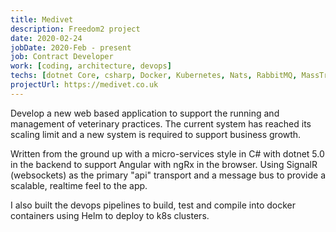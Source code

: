 ```yaml
---
title: Medivet
description: Freedom2 project
date: 2020-02-24
jobDate: 2020-Feb - present
job: Contract Developer
work: [coding, architecture, devops]
techs: [dotnet Core, csharp, Docker, Kubernetes, Nats, RabbitMQ, MassTransit, Azure devops]
projectUrl: https://medivet.co.uk
---
```


Develop a new web based application to support the running and management of veterinary practices. The current system has reached its scaling limit and a new system is required to support business growth.

Written from the ground up with a micro-services style in C# with dotnet 5.0 in the backend to support Angular with ngRx in the browser. Using SignalR (websockets) as the primary "api" transport and a message bus to provide a scalable, realtime feel to the app.

I also built the devops pipelines to build, test and compile into docker containers using Helm to deploy to k8s clusters.
